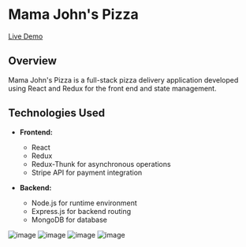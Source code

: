 # Mama John's Pizza

[Live Demo](https://mama-john-frontend.onrender.com/)

## Overview

Mama John's Pizza is a full-stack pizza delivery application developed using React and Redux for the front end and state management.

## Technologies Used

- **Frontend:**
  - React
  - Redux
  - Redux-Thunk for asynchronous operations
  - Stripe API for payment integration

- **Backend:**
  - Node.js for runtime environment
  - Express.js for backend routing
  - MongoDB for database
  
![image](https://github.com/anoopjhaa/mama-john-pizza/assets/56754327/0e010c4e-fc5c-4444-a97b-76afc6d1a639)
![image](https://github.com/anoopjhaa/mama-john-pizza/assets/56754327/10c34348-8837-4c32-8847-5ab18f8dd94b)
![image](https://github.com/anoopjhaa/mama-john-pizza/assets/56754327/43b24483-d556-4b06-86c9-530eea7c208e)
![image](https://github.com/anoopjhaa/mama-john-pizza/assets/56754327/dff63756-4c93-4f33-ba37-342e37e6bc59)

